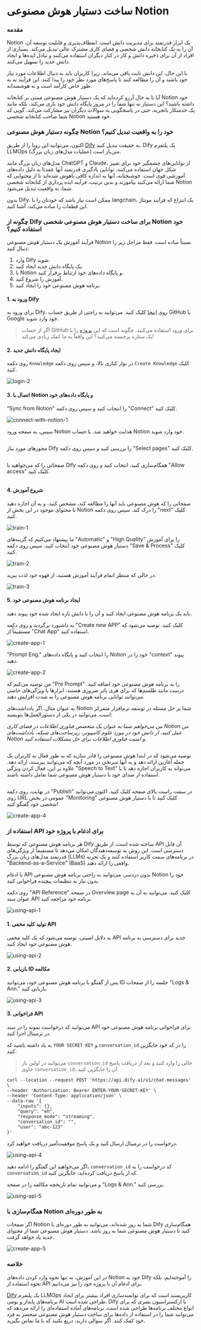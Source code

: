 # ساخت دستیار هوش مصنوعی Notion

### مقدمه

Notion یک ابزار قدرتمند برای مدیریت دانش است. انعطاف‌پذیری و قابلیت توسعه آن، آن را به یک کتابخانه دانش شخصی و فضای کاری مشترک عالی تبدیل می‌کند. بسیاری از افراد از آن برای ذخیره دانش و کار در کنار دیگران استفاده می‌کنند و تبادل ایده‌ها و ایجاد دانش جدید را تسهیل می‌کنند.

با این حال، این دانش ثابت باقی می‌ماند، زیرا کاربران باید به دنبال اطلاعات مورد نیاز خود باشند و آن را مطالعه کنند تا پاسخ‌های مورد نظر خود را پیدا کنند. این فرآیند نه به طور خاص کارآمد است و نه هوشمندانه.

آیا تا به حال آرزو کرده‌اید که یک دستیار هوش مصنوعی مبتنی بر کتابخانه Notion خود داشته باشید؟ این دستیار نه تنها شما را در مرور پایگاه دانش خود یاری می‌کند، بلکه مانند یک خدمتکار باتجربه، حتی در پاسخگویی به سوالات دیگران نیز مشارکت می‌کند، گویی که شما صاحب کتابخانه شخصی Notion خود هستید.

### چگونه دستیار هوش مصنوعی Notion خود را به واقعیت تبدیل کنیم؟

اکنون، می‌توانید این رویا را از طریق [Dify](https://dify.ai/) به حقیقت تبدیل کنید. Dify یک پلتفرم LLMOps (عملیات مدل‌های زبان بزرگ) متن‌باز است.

مدل‌های زبان بزرگ مانند ChatGPT و Claude، از توانایی‌های چشمگیر خود برای تغییر شکل جهان استفاده می‌کنند. توانایی یادگیری قدرتمند آنها عمدتا به دلیل داده‌های آموزشی قوی است. خوشبختانه، آنها به اندازه کافی باهوش شده‌اند تا از محتوایی که شما ارائه می‌کنید بیاموزند و بدین ترتیب، فرآیند ایده پردازی از کتابخانه شخصی Notion شما، به واقعیت تبدیل می‌شود.

بدون Dify، ممکن است نیاز باشد که خودتان را با langchain، یک انتزاع که فرآیند مونتاژ این قطعات را ساده می‌کند، آشنا کنید.

### چگونه از Dify برای ساخت دستیار هوش مصنوعی شخصی Notion خود استفاده کنیم؟

فرآیند آموزش یک دستیار هوش مصنوعی Notion نسبتاً ساده است. فقط مراحل زیر را دنبال کنید:

1. وارد Dify شوید.
2. یک پایگاه دانش جدید ایجاد کنید.
3. با Notion و پایگاه داده‌های خود ارتباط برقرار کنید.
4. آموزش را شروع کنید.
5. برنامه هوش مصنوعی خود را ایجاد کنید.

#### 1. ورود به Dify

برای ورود به Dify، روی [اینجا](https://dify.ai/) کلیک کنید. می‌توانید به راحتی از طریق حساب GitHub یا Google خود وارد شوید.

> اگر از حساب GitHub برای ورود استفاده می‌کنید، چگونه است که این [پروژه](https://github.com/langgenius/dify) را با یک ستاره برجسته می‌کنید؟ این واقعاً به ما کمک زیادی می‌کند!

#### 2. ایجاد پایگاه دانش جدید

روی دکمه `Knowledge` در نوار کناری بالا، و سپس روی دکمه `Create Knowledge` کلیک کنید.

![login-2](../../.gitbook/assets/login-2.png)

#### 3. اتصال با Notion و پایگاه داده‌های خود[​](https://wsyfin.com/notion-dify#3-connect-with-notion-and-datasets)

"Sync from Notion" را انتخاب کنید و سپس روی دکمه "Connect" کلیک کنید.

![connect-with-notion-1](../../.gitbook/assets/connect-with-notion-1.png)

سپس، به صفحه ورود Notion هدایت خواهید شد. با حساب Notion خود وارد شوید.

<figure><img src="../../.gitbook/assets/connect-with-notion-2.png" alt=""><figcaption></figcaption></figure>

مجوزهای مورد نیاز Dify را بررسی کنید و سپس روی دکمه "Select pages" کلیک کنید.

<figure><img src="../../.gitbook/assets/connect-with-notion-3.png" alt=""><figcaption></figcaption></figure>

صفحاتی را که می‌خواهید با Dify همگام‌سازی کنید، انتخاب کنید و روی دکمه "Allow access" کلیک کنید.

<figure><img src="../../.gitbook/assets/connect-with-notion-4.png" alt=""><figcaption></figcaption></figure>

#### 4. شروع آموزش[​](https://wsyfin.com/notion-dify#4-start-training) <a href="#id-4-start-training" id="id-4-start-training"></a>

صفحاتی را که هوش مصنوعی باید آنها را مطالعه کند، مشخص کنید، و به آن اجازه دهید تا محتوای موجود در این بخش از Notion را درک کند. سپس روی دکمه "next" کلیک کنید.

![train-1](../../.gitbook/assets/train-1.png)

ما پیشنهاد می‌کنیم که گزینه‌های "Automatic" و "High Quality" را برای آموزش دستیار هوش مصنوعی خود انتخاب کنید. سپس روی دکمه "Save & Process" کلیک کنید.

![train-2](../../.gitbook/assets/train-2.png)

در حالی که منتظر اتمام فرآیند آموزش هستید، از قهوه خود لذت ببرید.

![train-3](../../.gitbook/assets/train-3.png)

#### 5. ایجاد برنامه هوش مصنوعی خود[​](https://wsyfin.com/notion-dify#5-create-your-ai-application) <a href="#id-5-create-your-own-ai-application" id="id-5-create-your-own-ai-application"></a>

باید یک برنامه هوش مصنوعی ایجاد کنید و آن را با دانش تازه ایجاد شده خود پیوند دهید.

به داشبورد برگردید و روی دکمه "Create new APP" کلیک کنید. توصیه می‌شود که مستقیماً از "Chat App" استفاده کنید.

![create-app-1](../../.gitbook/assets/create-app-1.png)

"Prompt Eng." را انتخاب کنید و پایگاه داده‌های Notion خود را در "context" پیوند دهید.

![create-app-2](../../.gitbook/assets/create-app-2.png)

من توصیه می‌کنم که "Pre Prompt" را به برنامه هوش مصنوعی خود اضافه کنید. درست مانند طلسم‌ها که برای هری پاتر ضروری هستند، ابزارها یا ویژگی‌های خاصی می‌توانند توانایی برنامه هوش مصنوعی را به شدت افزایش دهند.

به عنوان مثال، اگر یادداشت‌های Notion شما بر حل مسئله در توسعه نرم‌افزار متمرکز است، می‌توانید در یکی از دستورالعمل‌ها بنویسید:

_من می‌خواهم شما به عنوان یک متخصص فناوری اطلاعات در فضای کاری Notion من عمل کنید، از دانش خود در مورد علوم کامپیوتر، زیرساخت‌های شبکه، یادداشت‌های Notion و امنیت فناوری اطلاعات برای حل مشکلات استفاده کنید_.

<figure><img src="../../.gitbook/assets/image (40) (2).png" alt=""><figcaption></figcaption></figure>

توصیه می‌شود که در ابتدا هوش مصنوعی را قادر سازید که به طور فعال به کاربران یک جمله آغازین ارائه دهد و به آنها سرنخی در مورد آنچه که می‌توانند بپرسند، ارائه دهد. علاوه بر این، فعال کردن ویژگی "Speech to Text" می‌تواند به کاربران اجازه دهد تا با استفاده از صدای خود با دستیار هوش مصنوعی شما تعامل داشته باشند.

<figure><img src="../../.gitbook/assets/notion-speech-to-text.png" alt=""><figcaption></figcaption></figure>

در نهایت، روی دکمه "Publish" در سمت راست بالای صفحه کلیک کنید. اکنون می‌توانید روی URL عمومی در بخش "Monitoring" کلیک کنید تا با دستیار هوش مصنوعی شخصی خود گفتگو کنید!

![create-app-4](../../.gitbook/assets/app-url.png)

### استفاده از API برای ادغام با پروژه خود <a href="#utilizing-api-to-integrate-with-your-project" id="utilizing-api-to-integrate-with-your-project"></a>

هر برنامه هوش مصنوعی که توسط Dify ساخته شده است، از طریق API آن قابل دسترسی است. این روش به توسعه‌دهندگان امکان می‌دهد تا مستقیماً از ویژگی‌های قدرتمند مدل‌های زبان بزرگ (LLMs) در برنامه‌های سمت کاربر استفاده کنند و یک تجربه "Backend-as-a-Service" (BaaS) واقعی را ارائه دهند.

با ادغام API بدون دردسر، می‌توانید به راحتی برنامه هوش مصنوعی Notion خود را بدون نیاز به تنظیمات پیچیده فراخوانی کنید.

روی دکمه "API Reference" در صفحه Overview page کلیک کنید. می‌توانید به آن به عنوان سند API برنامه خود مراجعه کنید.

![using-api-1](../../.gitbook/assets/api-reference.png)

#### 1. تولید کلید مخفی API[​](https://wsyfin.com/notion-dify#1-generate-api-secret-key) <a href="#id-1-generate-api-secret-key" id="id-1-generate-api-secret-key"></a>

به دلایل امنیتی، توصیه می‌شود که یک کلید مخفی API جدید برای دسترسی به برنامه هوش مصنوعی خود ایجاد کنید.

![using-api-2](../../.gitbook/assets/using-api-2.png)

#### 2. بازیابی ID مکالمه[​](https://wsyfin.com/notion-dify#2-retrieve-conversation-id) <a href="#id-2-retrieve-conversation-id" id="id-2-retrieve-conversation-id"></a>

پس از گفتگو با برنامه هوش مصنوعی خود، می‌توانید ID جلسه را از صفحات "Logs & Ann." بازیابی کنید.

![using-api-3](../../.gitbook/assets/using-api-3.png)

#### 3. فراخوانی API[​](https://wsyfin.com/notion-dify#3-invoke-api) <a href="#id-3-invoke-api" id="id-3-invoke-api"></a>

می‌توانید کد درخواست نمونه را در سند API برای فراخوانی برنامه هوش مصنوعی خود در ترمینال اجرا کنید.

به یاد داشته باشید که `YOUR SECRET KEY` و `conversation_id` را در کد خود جایگزین کنید.

> می‌توانید در اولین بار `conversation_id` خالی را وارد کنید و بعد از دریافت پاسخ حاوی `conversation_id`، آن را جایگزین کنید.

```
curl --location --request POST 'https://api.dify.ai/v1/chat-messages' \
--header 'Authorization: Bearer ENTER-YOUR-SECRET-KEY' \
--header 'Content-Type: application/json' \
--data-raw '{
    "inputs": {},
    "query": "eh",
    "response_mode": "streaming",
    "conversation_id": "",
    "user": "abc-123"
}'
```

درخواست را در ترمینال ارسال کنید و یک پاسخ موفقیت‌آمیز دریافت خواهید کرد.

![using-api-4](../../.gitbook/assets/using-api-4.png)

اگر می‌خواهید این گفتگو را ادامه دهید، `conversation_id` کد درخواست را به `conversation_id` که از پاسخ دریافت کرده‌اید، جایگزین کنید.

و می‌توانید تمام تاریخچه مکالمه را در صفحه "Logs & Ann." بررسی کنید.

![using-api-5](../../.gitbook/assets/using-api-5.png)

### همگام‌سازی با Notion به طور دوره‌ای[​](https://wsyfin.com/notion-dify#sync-with-notion-periodically) <a href="#sync-with-notion-periodically" id="sync-with-notion-periodically"></a>

اگر صفحات Notion شما به روز شده‌اند، می‌توانید به طور دوره‌ای با Dify همگام‌سازی کنید تا دستیار هوش مصنوعی شما به روز باشد. دستیار هوش مصنوعی شما از محتوای جدید یاد خواهد گرفت.

![create-app-5](../../.gitbook/assets/create-app-5.png)

### خلاصه[​](https://wsyfin.com/notion-dify#summary) <a href="#summary" id="summary"></a>

در این آموزش، نه تنها نحوه وارد کردن داده‌های Notion خود به Dify را آموخته‌ایم، بلکه نحوه استفاده از API برای ادغام آن با پروژه خود را نیز می‌دانیم.

[Dify](https://dify.ai/) یک پلتفرم LLMOps کاربرپسند است که برای توانمندسازی افراد بیشتر برای ایجاد برنامه‌های پایدار و بومی AI طراحی شده است. Dify با ارکستراسیون بصری که برای انواع مختلف برنامه‌ها طراحی شده است، برنامه‌های آماده استفاده‌ای را ارائه می‌دهد که می‌توانند شما را در استفاده از داده‌ها برای ساخت دستیار هوش مصنوعی منحصر به فرد خود کمک کنند. اگر سوالی دارید، دریغ نکنید که با ما تماس بگیرید.


